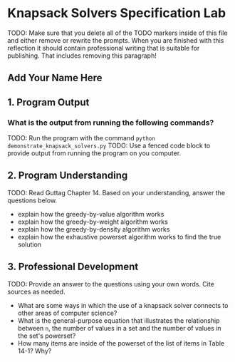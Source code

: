 # Knapsack Solvers Specification Lab

TODO: Make sure that you delete all of the TODO markers inside of this file and
either remove or rewrite the prompts. When you are finished with this reflection
it should contain professional writing that is suitable for publishing. That
includes removing this paragraph!

## Add Your Name Here

## 1. Program Output

### What is the output from running the following commands?

TODO: Run the program with the command `python demonstrate_knapsack_solvers.py`
TODO: Use a fenced code block to provide output from running the program on
you computer.

## 2. Program Understanding

TODO: Read Guttag Chapter 14. Based on your understanding, answer the questions
below.

- explain how the greedy-by-value algorithm works
- explain how the greedy-by-weight algorithm works
- explain how the greedy-by-density algorithm works
- explain how the exhaustive powerset algorithm works to find the true solution

## 3. Professional Development

TODO: Provide an answer to the questions using your own words. Cite sources as
needed.

- What are some ways in which the use of a knapsack solver connects to other areas
  of computer science?
- What is the general-purpose equation that illustrates the relationship between
  `n`, the number of values in a set and the number of values in the set's
  powerset?
- How many items are inside of the powerset of the list of items in Table 14-1?
  Why?
